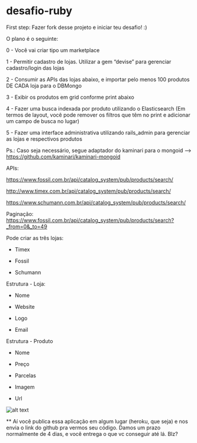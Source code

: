# desafio-ruby


First step: Fazer fork desse projeto e iniciar teu desafio! :)


O plano é o seguinte:


0 - Você vai criar tipo um marketplace

1 - Permitir cadastro de lojas. Utilizar a gem “devise” para gerenciar cadastro/login das lojas

2 - Consumir as APIs das lojas abaixo, e importar pelo menos 100 produtos DE CADA loja para o DBMongo

3 - Exibir os produtos em grid conforme print abaixo

4 - Fazer uma busca indexada por produto utilizando o Elasticsearch (Em termos de layout, você pode remover os filtros que têm no print e adicionar um campo de busca no lugar)

5 - Fazer uma interface administrativa utilizando rails_admin para gerenciar as lojas e respectivos produtos


Ps.: Caso seja necessário, segue adaptador do kaminari para o mongoid --> https://github.com/kaminari/kaminari-mongoid



APIs:

https://www.fossil.com.br/api/catalog_system/pub/products/search/

http://www.timex.com.br/api/catalog_system/pub/products/search/

https://www.schumann.com.br/api/catalog_system/pub/products/search/

Paginação: https://www.fossil.com.br/api/catalog_system/pub/products/search?_from=0&_to=49



Pode criar as três lojas:

* Timex

* Fossil

* Schumann



Estrutura - Loja:

* Nome

* Website

* Logo

* Email



Estrutura - Produto

* Nome

* Preço

* Parcelas

* Imagem

* Url


![alt text](http://i.imgur.com/O2LaEPd.png)


** Aí você publica essa aplicação em algum lugar (heroku, que seja) e nos envia o link do github pra vermos seu código. Damos um prazo normalmente de 4 dias, e você entrega o que vc conseguir até lá. Blz?
